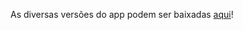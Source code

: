 As diversas versões do app podem ser baixadas <a href="https://drive.google.com/folderview?id=0B-n5unVRiM-dVnBDU2s3eGFiMlU&usp=sharing">aqui</a>!
